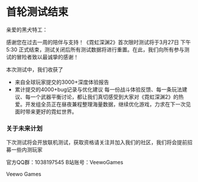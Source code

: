 # 首轮测试结束

亲爱的黑犬特工：

感谢您在过去一周的陪伴与支持！《霓虹深渊2》首次限时测试将于3月27日 下午5:30 正式结束，测试关闭后所有测试数据将进行重置。在此，我们向所有参与测试的冒险者致以最诚挚的感谢！

本次测试中，我们收获了

* 来自全球玩家提交的3000+深度体验报告
* 累计提交的4000+bug记录与优化建议
每一份战斗体验反馈、每一条玩法建议、每一个武器平衡讨论，都让我们真切感受到大家对《霓虹深渊2》的热爱。开发组全员正在昼夜兼程整理海量数据，继续优化游戏，力求在下一次见面时带来更好的霓虹世界。

### 关于未来计划

下次测试将会开放联机测试，获取资格请关注并加入我们的社区，我们将会提前招募一些内测玩家

官方QQ群：1038197545
B站账号：VeewoGames

Veewo Games

